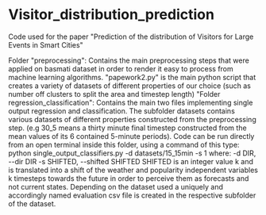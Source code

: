 # Visitor_distribution_prediction
Code used for the paper "Prediction of the distribution of Visitors for Large Events in Smart Cities"

Folder "preprocessing": Contains the main preprocessing steps that were applied on basmati dataset in order to render it easy to process from machine learning algorithms. "papework2.py" is the main python script that creates a variety of datasets of different properties of our choice (such as number off clusters to split the area and timestep length)
"Folder regression_classification": Contains the main two files implementing single output regression and classification. The subfolder datasets contains various datasets of different properties constructed from the preprocessing step. (e.g 30_5 means a thirty minute final timestep constructed from the mean values of its 6 contained 5-minute periods). Code can be run  directly from an open terminal inside this folder, using a command of this type:
python single_output_classifiers.py  -d datasets/15_15min -s 1
where:
-d DIR, --dir DIR
-s SHIFTED, --shifted SHIFTED
SHIFTED is an integer value k and is translated into a shift of the weather and popularity independent variables k timesteps towards the future in order to perceive them as forecasts and not current states.
Depending on the dataset used a uniquely and accordingly named evaluation csv file is created in the respective subfolder of the dataset. 

